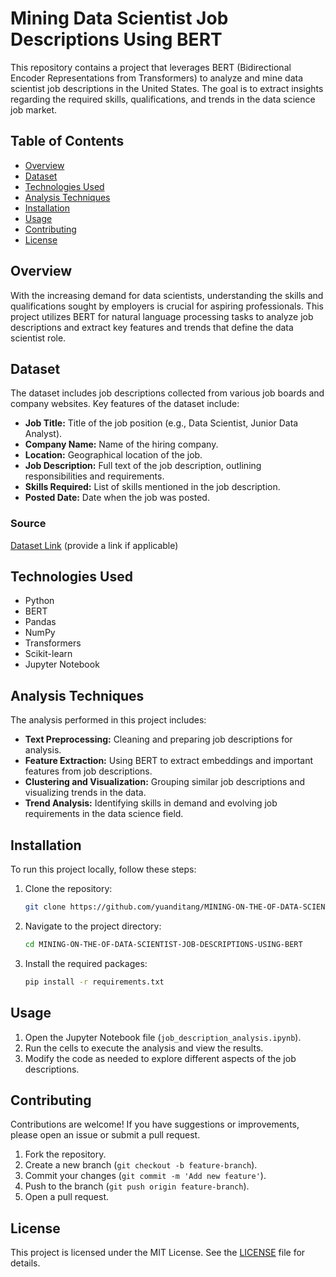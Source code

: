 # Mining Data Scientist Job Descriptions Using BERT

This repository contains a project that leverages BERT (Bidirectional Encoder Representations from Transformers) to analyze and mine data scientist job descriptions in the United States. The goal is to extract insights regarding the required skills, qualifications, and trends in the data science job market.

## Table of Contents

- [Overview](#overview)
- [Dataset](#dataset)
- [Technologies Used](#technologies-used)
- [Analysis Techniques](#analysis-techniques)
- [Installation](#installation)
- [Usage](#usage)
- [Contributing](#contributing)
- [License](#license)

## Overview

With the increasing demand for data scientists, understanding the skills and qualifications sought by employers is crucial for aspiring professionals. This project utilizes BERT for natural language processing tasks to analyze job descriptions and extract key features and trends that define the data scientist role.

## Dataset

The dataset includes job descriptions collected from various job boards and company websites. Key features of the dataset include:

- **Job Title:** Title of the job position (e.g., Data Scientist, Junior Data Analyst).
- **Company Name:** Name of the hiring company.
- **Location:** Geographical location of the job.
- **Job Description:** Full text of the job description, outlining responsibilities and requirements.
- **Skills Required:** List of skills mentioned in the job description.
- **Posted Date:** Date when the job was posted.

### Source

[Dataset Link](#) (provide a link if applicable)

## Technologies Used

- Python
- BERT
- Pandas
- NumPy
- Transformers
- Scikit-learn
- Jupyter Notebook

## Analysis Techniques

The analysis performed in this project includes:

- **Text Preprocessing:** Cleaning and preparing job descriptions for analysis.
- **Feature Extraction:** Using BERT to extract embeddings and important features from job descriptions.
- **Clustering and Visualization:** Grouping similar job descriptions and visualizing trends in the data.
- **Trend Analysis:** Identifying skills in demand and evolving job requirements in the data science field.

## Installation

To run this project locally, follow these steps:

1. Clone the repository:
   ```bash
   git clone https://github.com/yuanditang/MINING-ON-THE-OF-DATA-SCIENTIST-JOB-DESCRIPTIONS-USING-BERT.git
   ```

2. Navigate to the project directory:
   ```bash
   cd MINING-ON-THE-OF-DATA-SCIENTIST-JOB-DESCRIPTIONS-USING-BERT
   ```

3. Install the required packages:
   ```bash
   pip install -r requirements.txt
   ```

## Usage

1. Open the Jupyter Notebook file (`job_description_analysis.ipynb`).
2. Run the cells to execute the analysis and view the results.
3. Modify the code as needed to explore different aspects of the job descriptions.

## Contributing

Contributions are welcome! If you have suggestions or improvements, please open an issue or submit a pull request.

1. Fork the repository.
2. Create a new branch (`git checkout -b feature-branch`).
3. Commit your changes (`git commit -m 'Add new feature'`).
4. Push to the branch (`git push origin feature-branch`).
5. Open a pull request.

## License

This project is licensed under the MIT License. See the [LICENSE](LICENSE) file for details.
